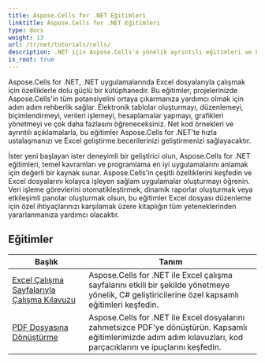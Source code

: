 ```yaml
---
title: Aspose.Cells for .NET Eğitimleri
linktitle: Aspose.Cells for .NET Eğitimleri
type: docs
weight: 13
url: /tr/net/tutorials/cells/
description: .NET için Aspose.Cells'e yönelik ayrıntılı eğitimleri ve kod parçacıklarını inceleyerek Excel elektronik tabloları oluşturma, düzenleme, dönüştürme, yazdırma ve yönetme konularını ele alın.
is_root: true
---
```


Aspose.Cells for .NET, .NET uygulamalarında Excel dosyalarıyla çalışmak için özelliklerle dolu güçlü bir kütüphanedir. Bu eğitimler, projelerinizde Aspose.Cells'in tüm potansiyelini ortaya çıkarmanıza yardımcı olmak için adım adım rehberlik sağlar. Elektronik tablolar oluşturmayı, düzenlemeyi, biçimlendirmeyi, verileri işlemeyi, hesaplamalar yapmayı, grafikleri yönetmeyi ve çok daha fazlasını öğreneceksiniz. Net kod örnekleri ve ayrıntılı açıklamalarla, bu eğitimler Aspose.Cells for .NET'te hızla ustalaşmanızı ve Excel geliştirme becerilerinizi geliştirmenizi sağlayacaktır.

İster yeni başlayan ister deneyimli bir geliştirici olun, Aspose.Cells for .NET eğitimleri, temel kavramları ve programlama en iyi uygulamalarını anlamak için değerli bir kaynak sunar. Aspose.Cells'in çeşitli özelliklerini keşfedin ve Excel dosyalarını kolayca işleyen sağlam uygulamalar oluşturmayı öğrenin. Veri işleme görevlerini otomatikleştirmek, dinamik raporlar oluşturmak veya etkileşimli panolar oluşturmak olsun, bu eğitimler Excel dosyası düzenleme için özel ihtiyaçlarınızı karşılamak üzere kitaplığın tüm yeteneklerinden yararlanmanıza yardımcı olacaktır.

## Eğitimler
| Başlık | Tanım |
| --- | --- |
| [Excel Çalışma Sayfalarıyla Çalışma Kılavuzu](./guide-to-working-with-excel-worksheets/) | Aspose.Cells for .NET ile Excel çalışma sayfalarını etkili bir şekilde yönetmeye yönelik, C# geliştiricilerine özel kapsamlı eğitimleri keşfedin. |
| [PDF Dosyasına Dönüştürme](./conversion-to-pdf-file/) | Aspose.Cells for .NET ile Excel dosyalarını zahmetsizce PDF'ye dönüştürün. Kapsamlı eğitimlerimizde adım adım kılavuzları, kod parçacıklarını ve ipuçlarını keşfedin. |